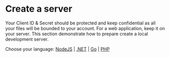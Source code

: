 # Create a server

Your Client ID & Secret should be protected and keep confidential as all your files will be bounded to your account. For a web application, keep it on your server. This section demonstrate how to prepare create a local development server.

Choose your language: [NodeJS](environment/setup/nodejs) | [.NET](environment/setup/net) | [Go](environment/setup/go) | [PHP](environment/setup/php) 